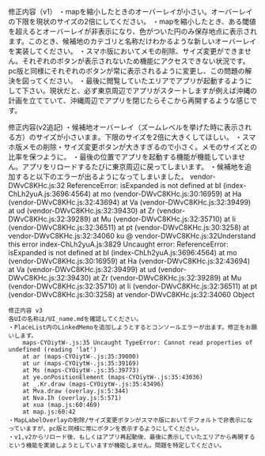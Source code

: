 
修正内容（v1）
・mapを縮小したときのオーバーレイが小さい。オーバーレイの下限を現状のサイズの2倍にしてください。
・mapを縮小したとき、ある閾値を超えるとオーバーレイが非表示になり、色がついた円のみ保存地点に表示されます。このとき、候補地のカテゴリと名称だけわかるような新しいオーバーレイを実装してください。
・スマホ版においてメモの削除、サイズ変更ができません。それぞれのボタンが表示されないため機能にアクセスできない状況です。pc版と同様にそれぞれのボタンが常に表示されるように変更し、この問題の解決を図ってください。
・最後に閲覧していたエリアでアプリが起動するようにして下さい。現状だと、必ず東京周辺でアプリがスタートしますが例えば沖縄の計画を立てていて、沖縄周辺でアプリを閉じたらそこから再開するような感じです。

修正内容(v2追記)
・候補地オーバーレイ（ズームレベルを挙げた時に表示される方）のサイズが小さいまま。下限のサイズを2倍に大きくしてほしい。
・スマホ版メモの削除・サイズ変更ボタンが大きすぎるので小さく。メモのサイズとの比率を保つように。
・最後の位置でアプリを起動する機能が機能していません。アプリをリロードするたびに東京周辺に戻ってしまいます。
・候補地を追加すると以下のエラーが出るようになってしまいました。
vendor-DWvC8KHc.js:32 ReferenceError: isExpanded is not defined
    at bI (index-ChLh2yuA.js:3696:4564)
    at mo (vendor-DWvC8KHc.js:30:16959)
    at Ha (vendor-DWvC8KHc.js:32:43694)
    at Va (vendor-DWvC8KHc.js:32:39499)
    at ud (vendor-DWvC8KHc.js:32:39430)
    at Zr (vendor-DWvC8KHc.js:32:39289)
    at Mu (vendor-DWvC8KHc.js:32:35710)
    at Ii (vendor-DWvC8KHc.js:32:36511)
    at pt (vendor-DWvC8KHc.js:30:3258)
    at vendor-DWvC8KHc.js:32:34060
ku @ vendor-DWvC8KHc.js:32Understand this error
index-ChLh2yuA.js:3829 Uncaught error: ReferenceError: isExpanded is not defined
    at bI (index-ChLh2yuA.js:3696:4564)
    at mo (vendor-DWvC8KHc.js:30:16959)
    at Ha (vendor-DWvC8KHc.js:32:43694)
    at Va (vendor-DWvC8KHc.js:32:39499)
    at ud (vendor-DWvC8KHc.js:32:39430)
    at Zr (vendor-DWvC8KHc.js:32:39289)
    at Mu (vendor-DWvC8KHc.js:32:35710)
    at Ii (vendor-DWvC8KHc.js:32:36511)
    at pt (vendor-DWvC8KHc.js:30:3258)
    at vendor-DWvC8KHc.js:32:34060 Object

    修正内容 v3
    各UIの名称は/UI_name.mdを確認してください。
    ・PlaceList内のLinkedMemoを追加しようとするとコンソールエラーが出ます。修正をお願いします。
        maps-CYOiytW-.js:35 Uncaught TypeError: Cannot read properties of undefined (reading 'lat')
        at ar (maps-CYOiytW-.js:35:39000)
        at ur (maps-CYOiytW-.js:35:39169)
        at Ms (maps-CYOiytW-.js:35:39773)
        at ye.onPositionElement (maps-CYOiytW-.js:35:43036)
        at _.Kr.draw (maps-CYOiytW-.js:35:43496)
        at Mva.draw (overlay.js:5:344)
        at Nva.Ih (overlay.js:5:571)
        at xua (map.js:60:469)
        at map.js:60:42
    ・MapLabelOverlayの削除/サイズ変更ボタンがスマホ版においてデフォルトで非表示になっていますが、pc版と同様に常にボタンを表示するようにしてください。
    ・v1,v2からリロード後、もしくはアプリ再起動後、最後に表示していたエリアから再開するという機能を実装しようとしていますが機能しません。問題を特定してください。